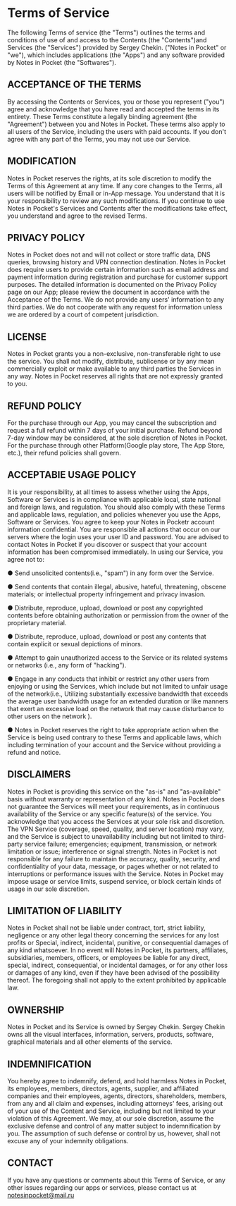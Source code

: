 # Terms of Service

The following Terms of service (the "Terms") outlines the terms and conditions of use of and access to the Contents (the "Contents")and Services (the "Services") provided by Sergey Chekin. ("Notes in Pocket" or "we"), which includes applications (the "Apps") and any software provided by Notes in Pocket (the "Softwares").

## ACCEPTANCE OF THE TERMS

By accessing the Contents or Services, you or those you represent ("you") agree and acknowledge that you have read and accepted the terms in its entirety. These Terms constitute a legally binding agreement (the "Agreement") between you and Notes in Pocket. These terms also apply to all users of the Service, including the users with paid accounts. If you don't agree with any part of the Terms, you may not use our Service.

## MODIFICATION

Notes in Pocket reserves the rights, at its sole discretion to modify the Terms of this Agreement at any time. If any core changes to the Terms, all users will be notified by Email or in-App message. You understand that it is your responsibility to review any such modifications. If you continue to use Notes in Pocket's Services and Contents after the modifications take effect, you understand and agree to the revised Terms.

## PRIVACY POLICY

Notes in Pocket does not and will not collect or store traffic data, DNS queries, browsing history and VPN connection destination.
Notes in Pocket does require users to provide certain information such as email address and payment information during registration and purchase for customer support purposes. The detailed information is documented on the Privacy Policy page on our App; please review the document in accordance with the Acceptance of the Terms.
We do not provide any users' information to any third parties. We do not cooperate with any request for information unless we are ordered by a court of competent jurisdiction.

## LICENSE

Notes in Pocket grants you a non-exclusive, non-transferable right to use the service. You shall not modify, distribute, sublicense or by any mean commercially exploit or make available to any third parties the Services in any way.
Notes in Pocket reserves all rights that are not expressly granted to you.

## REFUND POLICY

For the purchase through our App, you may cancel the subscription and request a full refund within 7 days of your initial purchase. Refund beyond 7-day window may be considered, at the sole discretion of Notes in Pocket.
For the purchase through other Platform(Google play store, The App Store, etc.), their refund policies shall govern.

## ACCEPTABlE USAGE POLICY

It is your responsibility, at all times to assess whether using the Apps, Software or Services is in compliance with applicable local, state national and foreign laws, and regulation. You should also comply with these Terms and applicable laws, regulation, and policies whenever you use the Apps, Software or Services.
You agree to keep your Notes in Pocketr account information confidential. You are responsible all actions that occur on our servers where the login uses your user ID and password. You are advised to contact Notes in Pocket if you discover or suspect that your account information has been compromised immediately.
In using our Service, you agree not to:

● Send unsolicited contents(i.e., "spam") in any form over the Service.

● Send contents that contain illegal, abusive, hateful, threatening, obscene materials;
or intellectual property infringement and privacy invasion.

● Distribute, reproduce, upload, download or post any copyrighted contents before
obtaining authorization or permission from the owner of the proprietary material.

● Distribute, reproduce, upload, download or post any contents that contain explicit or
sexual depictions of minors.

● Attempt to gain unauthorized access to the Service or its related systems or networks
(i.e., any form of "hacking").

● Engage in any conducts that inhibit or restrict any other users from enjoying or using
the Services, which include but not limited to unfair usage of the network(i.e., Utilizing substantially excessive bandwidth that exceeds the average user bandwidth usage for an extended duration or like manners that exert an excessive load on the network that may cause disturbance to other users on the network ).

● Notes in Pocket reserves the right to take appropriate action when the Service is being used contrary to these Terms and applicable laws, which including termination of your account and the Service without providing a refund and notice.

## DISCLAIMERS

Notes in Pocket is providing this service on the "as-is" and "as-available" basis without warranty or representation of any kind. Notes in Pocket does not guarantee the Services will meet your requirements, as in continuous availability of the Service or any specific feature(s) of the service. You acknowledge that you access the Services at your sole risk and discretion.
The VPN Service (coverage, speed, quality, and server location) may vary, and the Service is subject to unavailability including but not limited to third-party service failure; emergencies; equipment, transmission, or network limitation or issue; interference or signal strength. Notes in Pocket is not responsible for any failure to maintain the accuracy, quality, security, and confidentiality of your data, message, or pages whether or not related to interruptions or performance issues with the Service.
Notes in Pocket may impose usage or service limits, suspend service, or block certain kinds of usage in our sole discretion.

## LIMITATION OF LIABILITY

Notes in Pocket shall not be liable under contract, tort, strict liability, negligence or any other legal theory concerning the services for any lost profits or Special, indirect, incidental, punitive, or consequential damages of any kind whatsoever. In no event will Notes in Pocket, its partners, affiliates, subsidiaries, members, officers, or employees be liable for any direct, special, indirect, consequential, or incidental damages, or for any other loss or damages of any kind, even if they have been advised of the possibility thereof. The foregoing shall not apply to the extent prohibited by applicable law.

## OWNERSHIP

Notes in Pocket and its Service is owned by Sergey Chekin. Sergey Chekin owns all the visual interfaces, information, servers, products, software, graphical materials and all other elements of the service.

## INDEMNIFICATION

You hereby agree to indemnify, defend, and hold harmless Notes in Pocket, its employees, members, directors, agents, supplier, and affiliated companies and their employees, agents, directors, shareholders, members, from any and all claim and expenses, including attorneys' fees, arising out of your use of the Content and Service, including but not limited to your violation of this Agreement. We may, at our sole discretion, assume the exclusive defense and control of any matter subject to indemnification by you. The assumption of such defense or control by us, however, shall not excuse any of your indemnity obligations.

## CONTACT

If you have any questions or comments about this Terms of Service, or any other issues regarding our apps or services, please contact us at notesinpocket@mail.ru
